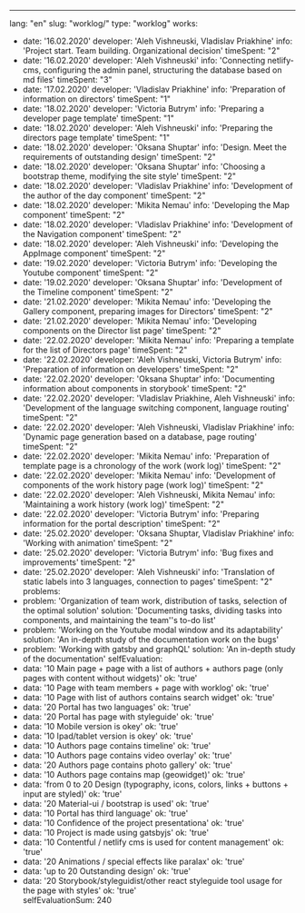 ---
lang: "en"
slug: "worklog/"
type: "worklog"
works:
  - date: '16.02.2020'
    developer: 'Aleh Vishneuski, Vladislav Priakhine'
    info: 'Project start. Team building. Organizational decision'
    timeSpent: "2"
  - date: '16.02.2020'
    developer: 'Aleh Vishneuski'
    info: 'Connecting netlify-cms, configuring the admin panel, structuring the database based on md files'
    timeSpent: "3"      
  - date: '17.02.2020'
    developer: 'Vladislav Priakhine'
    info: 'Preparation of information on directors'
    timeSpent: "1" 
  - date: '18.02.2020'
    developer: 'Victoria Butrym'
    info: 'Preparing a developer page template'
    timeSpent: "1"
  - date: '18.02.2020'
    developer: 'Aleh Vishneuski'
    info: 'Preparing the directors page template'
    timeSpent: "1"
  - date: '18.02.2020'
    developer: 'Oksana Shuptar'
    info: 'Design. Meet the requirements of outstanding design'
    timeSpent: "2"    
  - date: '18.02.2020'
    developer: 'Oksana Shuptar'
    info: 'Choosing a bootstrap theme, modifying the site style'
    timeSpent: "2"    
  - date: '18.02.2020'
    developer: 'Vladislav Priakhine'
    info: 'Development of the author of the day component'
    timeSpent: "2"
  - date: '18.02.2020'
    developer: 'Mikita Nemau'
    info: 'Developing the Map component'
    timeSpent: "2"
  - date: '18.02.2020'
    developer: 'Vladislav Priakhine'
    info: 'Development of the Navigation component'
    timeSpent: "2"
  - date: '18.02.2020'
    developer: 'Aleh Vishneuski'
    info: 'Developing the AppImage component'
    timeSpent: "2"            
  - date: '19.02.2020'
    developer: 'Victoria Butrym'
    info: 'Developing the Youtube component'
    timeSpent: "2"
  - date: '19.02.2020'
    developer: 'Oksana Shuptar'
    info: 'Development of the Timeline component'
    timeSpent: "2"
  - date: '21.02.2020'
    developer: 'Mikita Nemau'
    info: 'Developing the Gallery component, preparing images for Directors'
    timeSpent: "2"
  - date: '21.02.2020'
    developer: 'Mikita Nemau'
    info: 'Developing components on the Director list page'
    timeSpent: "2"
  - date: '22.02.2020'
    developer: 'Mikita Nemau'
    info: 'Preparing a template for the list of Directors page'
    timeSpent: "2"
  - date: '22.02.2020'
    developer: 'Aleh Vishneuski, Victoria Butrym'
    info: 'Preparation of information on developers'
    timeSpent: "2"
  - date: '22.02.2020'
    developer: 'Oksana Shuptar'
    info: 'Documenting information about components in storybook'
    timeSpent: "2"
  - date: '22.02.2020'
    developer: 'Vladislav Priakhine, Aleh Vishneuski'
    info: 'Development of the language switching component, language routing'
    timeSpent: "2"
  - date: '22.02.2020'
    developer: 'Aleh Vishneuski, Vladislav Priakhine'
    info: 'Dynamic page generation based on a database, page routing'
    timeSpent: "2"
  - date: '22.02.2020'
    developer: 'Mikita Nemau'
    info: 'Preparation of template page is a chronology of the work (work log)'
    timeSpent: "2"
  - date: '22.02.2020'
    developer: 'Mikita Nemau'
    info: 'Development of components of the work history page (work log)'
    timeSpent: "2"
  - date: '22.02.2020'
    developer: 'Aleh Vishneuski, Mikita Nemau'
    info: 'Maintaining a work history (work log)'
    timeSpent: "2"                                                                          
  - date: '22.02.2020'
    developer: 'Victoria Butrym'
    info: 'Preparing information for the portal description'
    timeSpent: "2"
  - date: '25.02.2020'
    developer: 'Oksana Shuptar, Vladislav Priakhine'
    info: 'Working with animation'
    timeSpent: "2"
  - date: '25.02.2020'
    developer: 'Victoria Butrym'
    info: 'Bug fixes and improvements'
    timeSpent: "2"
  - date: '25.02.2020'
    developer: 'Aleh Vishneuski'
    info: 'Translation of static labels into 3 languages, connection to pages'
    timeSpent: "2"          
problems:
  - problem: 'Organization of team work, distribution of tasks, selection of the optimal solution'
    solution: 'Documenting tasks, dividing tasks into components, and maintaining the team''s to-do list' 
  - problem: 'Working on the Youtube modal window and its adaptability'
    solution: 'An in-depth study of the documentation work on the bugs'
  - problem: 'Working with gatsby and graphQL'
    solution: 'An in-depth study of the documentation'
selfEvaluation:
  - data: '10 Main page + page with a list of authors + authors page (only pages with content without widgets)'
    ok: 'true'
  - data: '10 Page with team members + page with worklog'
    ok: 'true'
  - data: '10 Page with list of authors contains search widget'
    ok: 'true'
  - data: '20 Portal has two languages'
    ok: 'true'
  - data: '20 Portal has page with styleguide'
    ok: 'true'
  - data: '10 Mobile version is okey'
    ok: 'true'
  - data: '10 Ipad/tablet version is okey'
    ok: 'true'
  - data: '10 Authors page contains timeline'
    ok: 'true'
  - data: '10 Authors page contains video overlay'
    ok: 'true'
  - data: '20 Authors page contains photo gallery'
    ok: 'true'
  - data: '10 Authors page contains map (geowidget)'
    ok: 'true'
  - data: 'from 0 to 20 Design (typography, icons, colors, links + buttons + input are styled)'
    ok: 'true'
  - data: '20 Material-ui / bootstrap is used'
    ok: 'true'
  - data: '10 Portal has third language'
    ok: 'true'
  - data: '10 Confidence of the project presentationа'
    ok: 'true'
  - data: '10 Project is made using gatsbyjs'
    ok: 'true'
  - data: '10 Contentful / netlify cms is used for content management'
    ok: 'true'
  - data: '20 Animations / special effects like paralax'
    ok: 'true'
  - data: 'up to 20 Outstanding design'
    ok: 'true'
  - data: '20 Storybook/styleguidist/other react styleguide tool usage for the page with styles'
    ok: 'true'    
selfEvaluationSum: 240    

